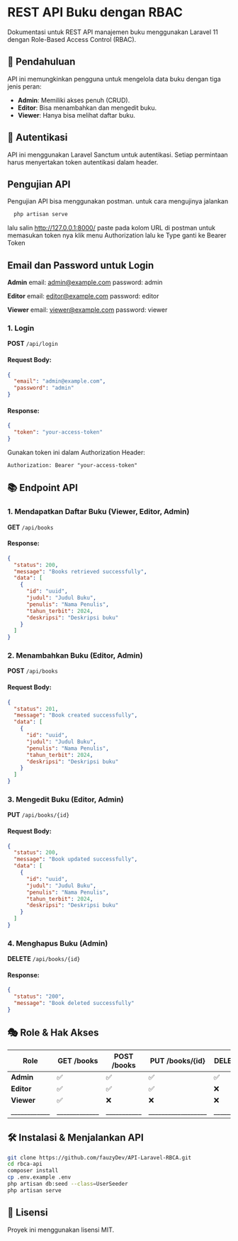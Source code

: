 # REST API Buku dengan RBAC

Dokumentasi untuk REST API manajemen buku menggunakan Laravel 11 dengan Role-Based Access Control (RBAC).

## 📌 Pendahuluan

API ini memungkinkan pengguna untuk mengelola data buku dengan tiga jenis peran:

- **Admin**: Memiliki akses penuh (CRUD).
- **Editor**: Bisa menambahkan dan mengedit buku.
- **Viewer**: Hanya bisa melihat daftar buku.

## 🔑 Autentikasi

API ini menggunakan Laravel Sanctum untuk autentikasi. Setiap permintaan harus menyertakan token autentikasi dalam header.

## Pengujian API
Pengujian API bisa menggunakan postman. 
untuk cara mengujinya jalankan

```sh 
  php artisan serve
```
lalu salin http://127.0.0.1:8000/
paste pada kolom URL di postman
untuk memasukan token nya klik menu Authorization lalu ke Type ganti ke Bearer Token

## Email dan Password untuk Login

**Admin**
email: admin@example.com
password: admin

**Editor**
email: editor@example.com
password: editor

**Viewer**
email: viewer@example.com
password: viewer

### 1. Login

**POST** `/api/login`

#### Request Body:
```json
{
  "email": "admin@example.com",
  "password": "admin"
}
```

#### Response:
```json
{
  "token": "your-access-token"
}
```

Gunakan token ini dalam Authorization Header:
```
Authorization: Bearer "your-access-token"
```

## 📚 Endpoint API

### 1. Mendapatkan Daftar Buku (Viewer, Editor, Admin)

**GET** `/api/books`

#### Response:
```json
{
  "status": 200,
  "message": "Books retrieved successfully",
  "data": [
    {
      "id": "uuid",
      "judul": "Judul Buku",
      "penulis": "Nama Penulis",
      "tahun_terbit": 2024,
      "deskripsi": "Deskripsi buku"
    }
  ]
}
```

### 2. Menambahkan Buku (Editor, Admin)

**POST** `/api/books`

#### Request Body:
```json
{
  "status": 201,
  "message": "Book created successfully",
  "data": [
    {
      "id": "uuid",
      "judul": "Judul Buku",
      "penulis": "Nama Penulis",
      "tahun_terbit": 2024,
      "deskripsi": "Deskripsi buku"
    }
  ]
}
```

### 3. Mengedit Buku (Editor, Admin)

**PUT** `/api/books/{id}`

#### Request Body:
```json
{
  "status": 200,
  "message": "Book updated successfully",
  "data": [
    {
      "id": "uuid",
      "judul": "Judul Buku",
      "penulis": "Nama Penulis",
      "tahun_terbit": 2024,
      "deskripsi": "Deskripsi buku"
    }
  ]
}
```

### 4. Menghapus Buku (Admin)

**DELETE** `/api/books/{id}`

#### Response:
```json
{
  "status": "200",
  "message": "Book deleted successfully"
}
```

## 🎭 Role & Hak Akses

| Role       | GET /books | POST /books | PUT /books/{id} | DELETE /books/{id} |
|------------|------------|-------------|-----------------|--------------------|
| **Admin**  |    ✅      |      ✅    |        ✅      |        ✅          |
| **Editor** |    ✅      |      ✅    |        ✅      |        ❌          |
| **Viewer** |    ✅      |      ❌    |        ❌      |        ❌          |
|____________|_____________|___________|__________________|_____________________|
## 🛠 Instalasi & Menjalankan API

```sh
git clone https://github.com/fauzyDev/API-Laravel-RBCA.git
cd rbca-api
composer install
cp .env.example .env
php artisan db:seed --class=UserSeeder
php artisan serve
```

## 📝 Lisensi

Proyek ini menggunakan lisensi MIT.

